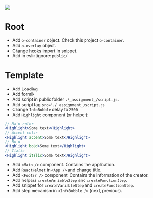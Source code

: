 ﻿![](http://blog.inovia-conseil.fr/wp-content/uploads/2016/01/logo-react.png)

# Root

- Add `o-container` object. Check this project `o-container`.
- Add `o-overlay` object.
- Change hooks import in snippet.
- Add in eslintignore: `public/`.

# Template

- Add Loading
- Add formik
- Add script in public folder `./_assignment_/script.js`.
- Add script tag `src="./_assignment_/script.js`
- Change `InfoBubble` delay to `2500`
- Add `Highlight` component (or helper):

```jsx
// Main color
<Highlight>Some text</Highlight>
// Accent color
<Highlight accent>Some text</Highlight>
// Bold
<Highlight bold>Some text</Highlight>
// Italic
<Highlight italic>Some text</Highlight>
```

- Add `<Main />` component. Contains the application.
- Add `ReactHelmet` in `<App />` and change title.
- Add `<Footer />` component. Contains the information of the creator.
- Add helpers `createVariableStep` and `createFunctionStep`.
- Add snippet for `createVariableStep` and `createFunctionStep`.
- Add step mecanism in `<InfoBubble />` (next, previous).
